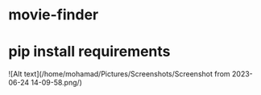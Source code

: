 # movie-finder
# pip install requirements


![Alt text](/home/mohamad/Pictures/Screenshots/Screenshot from 2023-06-24 14-09-58.png/)